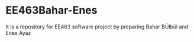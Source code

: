 # EE463Bahar-Enes
It is a repository for EE463 software project by preparing Bahar BÜlbül and Enes Ayaz
